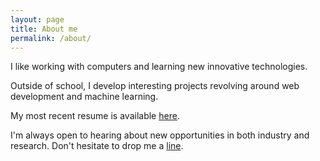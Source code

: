 ```yaml
---
layout: page
title: About me
permalink: /about/
---
```


I like working with computers and learning new innovative technologies.

Outside of school, I develop interesting projects revolving around web development and machine learning.

My most recent resume is available [here](https://drive.google.com/file/d/1UF2TlTSe4Z5BOkmJtNjH7thNrOpoi3Ja/view?usp=sharing).     

I'm always open to hearing about new opportunities in both industry and research. Don't hesitate to drop me a [line](mailto:armansidhu3@gmail.com).
